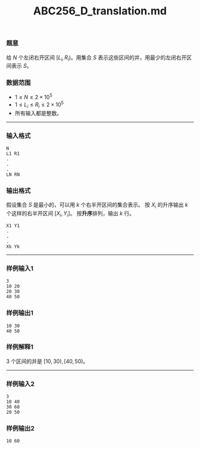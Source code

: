 ﻿---
title: "ABC256_D_translation.md"
tags: []
author: ""
created: ""
---

### 题意

给 $N$ 个左闭右开区间 $[L_i,R_i)$。用集合 $S$ 表示这些区间的并，用最少的左闭右开区间表示 $S$。

### 数据范围

- $1\leq N\leq 2\times 10^5$
- $1\leq L_i \leq R_i \leq 2\times 10^5$
- 所有输入都是整数。

---

### 输入格式

```
N
L1 R1
.
.
.
LN RN
```

### 输出格式

假设集合 $S$ 是最小的，可以用 $k$ 个右半开区间的集合表示。 按 $X_i$ 的升序输出 $k$ 个这样的右半开区间 $[X_i,Y_i]$。 按**升序**排列，输出 $k$ 行。

```
X1 Y1
.
.
.
Xk Yk
```

---

### 样例输入1

```
3
10 20
20 30
40 50
```

### 样例输出1

```
10 30
40 50
```

### 样例解释1

$3$ 个区间的并是 $[10,30),[40,50)$。 

---

### 样例输入2

```
3
10 40
30 60
20 50
```

### 样例输出2

```
10 60
```

